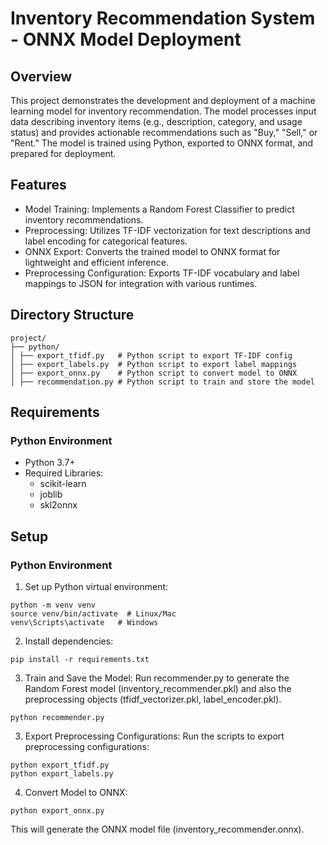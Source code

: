 # Inventory Recommendation System - ONNX Model Deployment

## Overview

This project demonstrates the development and deployment of a machine learning model for inventory recommendation. The model processes input data describing inventory items (e.g., description, category, and usage status) and provides actionable recommendations such as "Buy," "Sell," or "Rent." The model is trained using Python, exported to ONNX format, and prepared for deployment.

## Features

- Model Training: Implements a Random Forest Classifier to predict inventory recommendations.
- Preprocessing: Utilizes TF-IDF vectorization for text descriptions and label encoding for categorical features.
- ONNX Export: Converts the trained model to ONNX format for lightweight and efficient inference.
- Preprocessing Configuration: Exports TF-IDF vocabulary and label mappings to JSON for integration with various runtimes.

## Directory Structure

```
project/
├── python/
│ ├── export_tfidf.py   # Python script to export TF-IDF config
│ ├── export_labels.py  # Python script to export label mappings
│ ├── export_onnx.py    # Python script to convert model to ONNX
│ ├── recommendation.py # Python script to train and store the model
```

## Requirements

### Python Environment

- Python 3.7+
- Required Libraries:
  - scikit-learn
  - joblib
  - skl2onnx

## Setup

### Python Environment

1. Set up Python virtual environment:

```
python -m venv venv
source venv/bin/activate  # Linux/Mac
venv\Scripts\activate   # Windows
```

2. Install dependencies:

```
pip install -r requirements.txt
```

3. Train and Save the Model:
   Run recommender.py to generate the Random Forest model (inventory_recommender.pkl) and also the preprocessing objects (tfidf_vectorizer.pkl, label_encoder.pkl).

```
python recommender.py
```

3. Export Preprocessing Configurations:
   Run the scripts to export preprocessing configurations:

```
python export_tfidf.py
python export_labels.py
```

4. Convert Model to ONNX:

```
python export_onnx.py
```

This will generate the ONNX model file (inventory_recommender.onnx).
